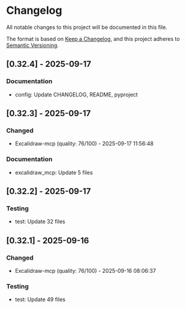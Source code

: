 # Changelog

All notable changes to this project will be documented in this file.

The format is based on [Keep a Changelog](https://keepachangelog.com/en/1.0.0/),
and this project adheres to [Semantic Versioning](https://semver.org/spec/v2.0.0.html).

## [0.32.4] - 2025-09-17

### Documentation

- config: Update CHANGELOG, README, pyproject

## [0.32.3] - 2025-09-17

### Changed

- Excalidraw-mcp (quality: 76/100) - 2025-09-17 11:56:48

### Documentation

- excalidraw_mcp: Update 5 files

## [0.32.2] - 2025-09-17

### Testing

- test: Update 32 files

## [0.32.1] - 2025-09-16

### Changed

- Excalidraw-mcp (quality: 76/100) - 2025-09-16 08:06:37

### Testing

- test: Update 49 files

